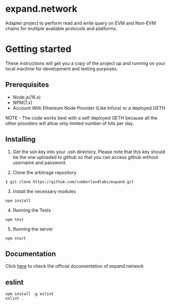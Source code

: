 # expand.network
Adapter project to perform read and write query on EVM and Non-EVM chains for multiple available protocols and platforms. 


# Getting started

These instructions will get you a copy of the project up and running on your local machine for development and testing purposes.

## Prerequisites
  * Node.js(16.x)
  * NPM(7.x)
  * Account With Ethereum Node Provider (Like Infura) or a deployed GETH
  
NOTE - The code works best with a self deployed GETH because all the other providers will allow only limited number of hits per day.

## Installing

1. Get the ssh key into your .ssh directory. Please note that this key should be the one uploaded to github so that you can access github without username and password.

2. Clone the arbitrage repository 

```
$ git clone https://github.com/cumberlandlabs/expand.git
```

3. Install the necessary modules

```
npm install
```

4. Running the Tests

```
npm test
```

5. Running the server

```
npm start
```

## Documentation

Click [here](https://docs.expand.network/) to check the official documentation of expand.network

## eslint

```
npm install -g eslint
eslint .
```
